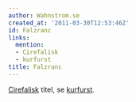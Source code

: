 ```yaml
---
author: Wahnstrom.se
created_at: '2011-03-30T12:53:46Z'
id: Falzranc
links:
  mention:
  - Cirefalisk
  - kurfurst
title: Falzranc
---
```


[Cirefalisk] titel, se [kurfurst].

  [Cirefalisk]: Cirefalisk
  [kurfurst]: kurfurst